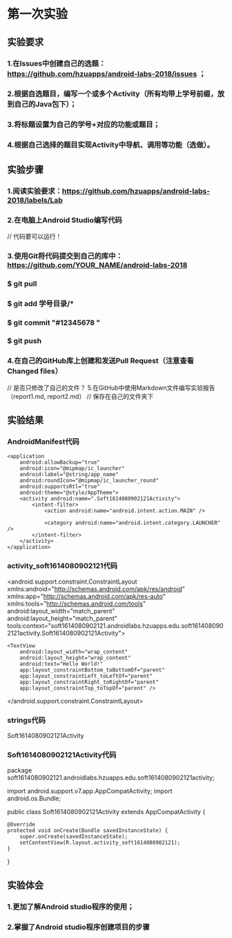 # 第一次实验
## 实验要求
### 1.在Issues中创建自己的选题：https://github.com/hzuapps/android-labs-2018/issues ；
### 2.根据自选题目，编写一个或多个Activity（所有均带上学号前缀，放到自己的Java包下）；
### 3.将标题设置为自己的学号+对应的功能或题目；
### 4.根据自己选择的题目实现Activity中导航、调用等功能（选做）。
## 实验步骤
### 1.阅读实验要求：https://github.com/hzuapps/android-labs-2018/labels/Lab
### 2.在电脑上Android Studio编写代码

// 代码要可以运行！
### 3.使用Git将代码提交到自己的库中：https://github.com/YOUR_NAME/android-labs-2018
### $ git pull
### $ git add 学号目录/*
### $ git commit "#12345678 "
### $ git push
### 4.在自己的GitHub库上创建和发送Pull Request（注意查看Changed files）
// 是否只修改了自己的文件？
5.在GitHub中使用Markdown文件编写实验报告（report1.md, report2.md）
// 保存在自己的文件夹下
## 实验结果
### AndroidManifest代码
<?xml version="1.0" encoding="utf-8"?>
<manifest xmlns:android="http://schemas.android.com/apk/res/android"
    package="soft1614080902121.androidlabs.hzuapps.edu.soft1614080902121activity">

    <application
        android:allowBackup="true"
        android:icon="@mipmap/ic_launcher"
        android:label="@string/app_name"
        android:roundIcon="@mipmap/ic_launcher_round"
        android:supportsRtl="true"
        android:theme="@style/AppTheme">
        <activity android:name=".Soft1614080902121Activity">
            <intent-filter>
                <action android:name="android.intent.action.MAIN" />

                <category android:name="android.intent.category.LAUNCHER" />
            </intent-filter>
        </activity>
    </application>

</manifest>

### activity_soft1614080902121代码
<?xml version="1.0" encoding="utf-8"?>
<android.support.constraint.ConstraintLayout xmlns:android="http://schemas.android.com/apk/res/android"
    xmlns:app="http://schemas.android.com/apk/res-auto"
    xmlns:tools="http://schemas.android.com/tools"
    android:layout_width="match_parent"
    android:layout_height="match_parent"
    tools:context="soft1614080902121.androidlabs.hzuapps.edu.soft1614080902121activity.Soft1614080902121Activity">

    <TextView
        android:layout_width="wrap_content"
        android:layout_height="wrap_content"
        android:text="Hello World!"
        app:layout_constraintBottom_toBottomOf="parent"
        app:layout_constraintLeft_toLeftOf="parent"
        app:layout_constraintRight_toRightOf="parent"
        app:layout_constraintTop_toTopOf="parent" />

</android.support.constraint.ConstraintLayout>
### strings代码
<resources>
   <string name="app_name">Soft1614080902121Activity</string>
</resources>

### Soft1614080902121Activity代码
package soft1614080902121.androidlabs.hzuapps.edu.soft1614080902121activity;

import android.support.v7.app.AppCompatActivity;
import android.os.Bundle;

public class Soft1614080902121Activity extends AppCompatActivity {

    @Override
    protected void onCreate(Bundle savedInstanceState) {
        super.onCreate(savedInstanceState);
        setContentView(R.layout.activity_soft1614080902121);
    }
}
## 实验体会
### 1.更加了解Android studio程序的使用；
### 2.掌握了Android studio程序创建项目的步骤
